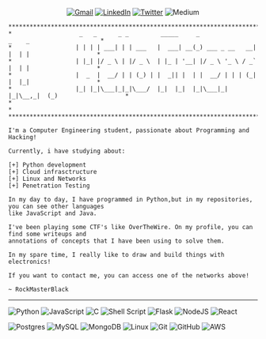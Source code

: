 <div align="center">

[![Gmail](https://img.shields.io/badge/Gmail-D14836?style=for-the-badge&logo=gmail&logoColor=white)](mailto:pereira.rafael.dev@gmail.com)
[![LinkedIn](https://img.shields.io/badge/linkedin-%230077B5.svg?style=for-the-badge&logo=linkedin&logoColor=white)](https://www.linkedin.com/in/rafael-lucas-pereira/)
[![Twitter](https://img.shields.io/badge/Twitter-%231DA1F2.svg?style=for-the-badge&logo=Twitter&logoColor=white)](https://twitter.com/Rafael_LucasP)
![Medium](https://img.shields.io/badge/Medium-12100E?style=for-the-badge&logo=medium&logoColor=white)

</div>


```
*************************************************************************************************
*                   _   _      _ _         _____     _                _    _                    *
*                  | | | | ___| | | ___   |  ___| __(_) ___ _ __   __| |  | |                   *
*                  | |_| |/ _ \ | |/ _ \  | |_ | '__| |/ _ \ '_ \ / _` |  | |                   *
*                  |  _  |  __/ | | (_) | |  _|| |  | |  __/ | | | (_| |  |_|                   *
*                  |_| |_|\___|_|_|\___/  |_|  |_|  |_|\___|_| |_|\__,_|  (_)                   *
*                                                                                               *
*************************************************************************************************

I'm a Computer Engineering student, passionate about Programming and Hacking!

Currently, i have studying about:

[+] Python development 
[+] Cloud infrasctructure
[+] Linux and Networks
[+] Penetration Testing

In my day to day, I have programmed in Python,but in my repositories, you can see other languages 
like JavaScript and Java.

I've been playing some CTF's like OverTheWire. On my profile, you can find some writeups and 
annotations of concepts that I have been using to solve them.

In my spare time, I really like to draw and build things with electronics!

If you want to contact me, you can access one of the networks above!

~ RockMasterBlack
```

---

![Python](https://img.shields.io/badge/python-3670A0?style=for-the-badge&logo=python&logoColor=ffdd54)
![JavaScript](https://img.shields.io/badge/javascript-%23323330.svg?style=for-the-badge&logo=javascript&logoColor=%23F7DF1E)
![C](https://img.shields.io/badge/c-%2300599C.svg?style=for-the-badge&logo=c&logoColor=white)
![Shell Script](https://img.shields.io/badge/shell_script-%23121011.svg?style=for-the-badge&logo=gnu-bash&logoColor=white)
![Flask](https://img.shields.io/badge/flask-%23000.svg?style=for-the-badge&logo=flask&logoColor=white)
![NodeJS](https://img.shields.io/badge/node.js-6DA55F?style=for-the-badge&logo=node.js&logoColor=white)
![React](https://img.shields.io/badge/react-%2320232a.svg?style=for-the-badge&logo=react&logoColor=%2361DAFB)

![Postgres](https://img.shields.io/badge/postgres-%23316192.svg?style=for-the-badge&logo=postgresql&logoColor=white)
![MySQL](https://img.shields.io/badge/mysql-%2300f.svg?style=for-the-badge&logo=mysql&logoColor=white)
![MongoDB](https://img.shields.io/badge/MongoDB-%234ea94b.svg?style=for-the-badge&logo=mongodb&logoColor=white)
![Linux](https://img.shields.io/badge/Linux-FCC624?style=for-the-badge&logo=linux&logoColor=black)
![Git](https://img.shields.io/badge/git-%23F05033.svg?style=for-the-badge&logo=git&logoColor=white)
![GitHub](https://img.shields.io/badge/github-%23121011.svg?style=for-the-badge&logo=github&logoColor=white)
![AWS](https://img.shields.io/badge/AWS-%23FF9900.svg?style=for-the-badge&logo=amazon-aws&logoColor=white)




